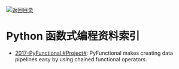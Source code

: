 [![返回目录](https://user-images.githubusercontent.com/5803001/38079637-ff0abcf0-3371-11e8-9b76-ad651620afc7.jpg)](https://github.com/wxyyxc1992/Awesome-Lists) 
 
 
# Python 函数式编程资料索引

- [2017-PyFunctional #Project#](https://github.com/EntilZha/PyFunctional): PyFunctional makes creating data pipelines easy by using chained functional operators. 
